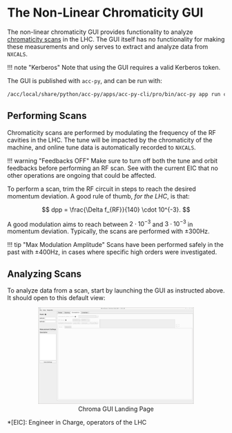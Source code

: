 # The Non-Linear Chromaticity GUI

The non-linear chromaticity GUI provides functionality to analyze [chromaticity scans](#performing-scans) in the LHC.
The GUI itself has no functionality for making these measurements and only serves to extract and analyze data from `NXCALS`.

!!! note "Kerberos"
    Note that using the GUI requires a valid Kerberos token.

The GUI is published with `acc-py`, and can be run with:

```bash
/acc/local/share/python/acc-py/apps/acc-py-cli/pro/bin/acc-py app run chroma-gui
```

## Performing Scans

Chromaticity scans are performed by modulating the frequency of the RF cavities in the LHC.
The tune will be impacted by the chromaticity of the machine, and online tune data is automatically recorded to `NXCALS`.

!!! warning "Feedbacks OFF"
    Make sure to turn off both the tune and orbit feedbacks before performing an RF scan.
    See with the current EIC that no other operations are ongoing that could be affected.

To perform a scan, trim the RF circuit in steps to reach the desired momentum deviation.
A good rule of thumb, _for the LHC_, is that:

$$
dpp = \frac{\Delta f_{RF}}{140} \cdot 10^{-3}.
$$

A good modulation aims to reach between $2 \cdot 10^{-3}$ and $3 \cdot 10^{-3}$ in momentum deviation.
Typically, the scans are performed with ±300Hz.

!!! tip "Max Modulation Amplitude"
    Scans have been performed safely in the past with ±400Hz, in cases where specific high orders were investigated.

## Analyzing Scans

To analyze data from a scan, start by launching the GUI as instructed above.
It should open to this default view:

<figure>
  <center>
  <img src="../../assets/images/chroma_gui/default_view.png" width="85%" alt="Chroma GUI landing page" />
  <figcaption> Chroma GUI Landing Page </figcaption>
  </center>
</figure>



*[EIC]: Engineer in Charge, operators of the LHC
